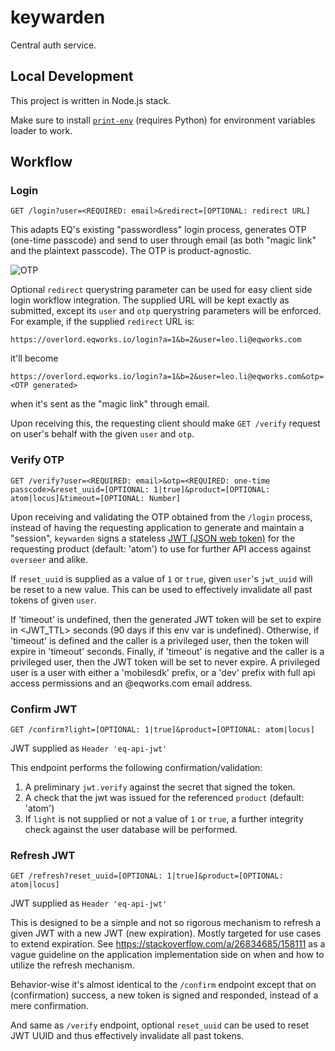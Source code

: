 # keywarden

Central auth service.

## Local Development

This project is written in Node.js stack.

Make sure to install [`print-env`](https://pypi.org/project/print-env/) (requires Python) for environment variables loader to work.

## Workflow

### Login

`GET /login?user=<REQUIRED: email>&redirect=[OPTIONAL: redirect URL]`

This adapts EQ's existing "passwordless" login process, generates OTP (one-time passcode) and send to user through email (as both "magic link" and the plaintext passcode). The OTP is product-agnostic.

![OTP](https://vignette.wikia.nocookie.net/yugioh/images/9/92/OneTimePasscode-CIBR-EN-R-1E.png/revision/latest/scale-to-width-down/300?cb=20171020172733)

Optional `redirect` querystring parameter can be used for easy client side login workflow integration. The supplied URL will be kept exactly as submitted, except its `user` and `otp` querystring parameters will be enforced. For example, if the supplied `redirect` URL is:

```https://overlord.eqworks.io/login?a=1&b=2&user=leo.li@eqworks.com```

it'll become

```https://overlord.eqworks.io/login?a=1&b=2&user=leo.li@eqworks.com&otp=<OTP generated>```

when it's sent as the "magic link" through email.

Upon receiving this, the requesting client should make `GET /verify` request on user's behalf with the given `user` and `otp`.

### Verify OTP

`GET /verify?user=<REQUIRED: email>&otp=<REQUIRED: one-time passcode>&reset_uuid=[OPTIONAL: 1|true]&product=[OPTIONAL: atom|locus]&timeout=[OPTIONAL: Number]`

Upon receiving and validating the OTP obtained from the `/login` process, instead of having the requesting application to generate and maintain a "session", `keywarden` signs a stateless [JWT (JSON web token)](https://jwt.io) for the requesting product (default: 'atom') to use for further API access against `overseer` and alike.

If `reset_uuid` is supplied as a value of `1` or `true`, given `user`'s `jwt_uuid` will be reset to a new value. This can be used to effectively invalidate all past tokens of given `user`.

If 'timeout' is undefined, then the generated JWT token will be set to expire in \<JWT_TTL\> seconds (90 days if this env var is undefined). Otherwise, if 'timeout' is defined and the caller is a privileged user, then the token will expire in 'timeout' seconds. Finally, if 'timeout' is negative and the caller is a privileged user, then the JWT token will be set to never expire. A privileged user is a user with either a 'mobilesdk' prefix, or a 'dev' prefix with full api access permissions and an @eqworks.com email address.

### Confirm JWT 

`GET /confirm?light=[OPTIONAL: 1|true]&product=[OPTIONAL: atom|locus]`

JWT supplied as `Header 'eq-api-jwt'`

This endpoint performs the following confirmation/validation:
1. A preliminary `jwt.verify` against the secret that signed the token.
2. A check that the jwt was issued for the referenced `product` (default: 'atom')
2. If `light` is not supplied or not a value of `1` or `true`, a further integrity check against the user database will be performed.

### Refresh JWT

`GET /refresh?reset_uuid=[OPTIONAL: 1|true]&product=[OPTIONAL: atom|locus]`

JWT supplied as `Header 'eq-api-jwt'`

This is designed to be a simple and not so rigorous mechanism to refresh a given JWT with a new JWT (new expiration). Mostly targeted for use cases to extend expiration. See https://stackoverflow.com/a/26834685/158111 as a vague guideline on the application implementation side on when and how to utilize the refresh mechanism.

Behavior-wise it's almost identical to the `/confirm` endpoint except that on (confirmation) success, a new token is signed and responded, instead of a mere confirmation.

And same as `/verify` endpoint, optional `reset_uuid` can be used to reset JWT UUID and thus effectively invalidate all past tokens.
